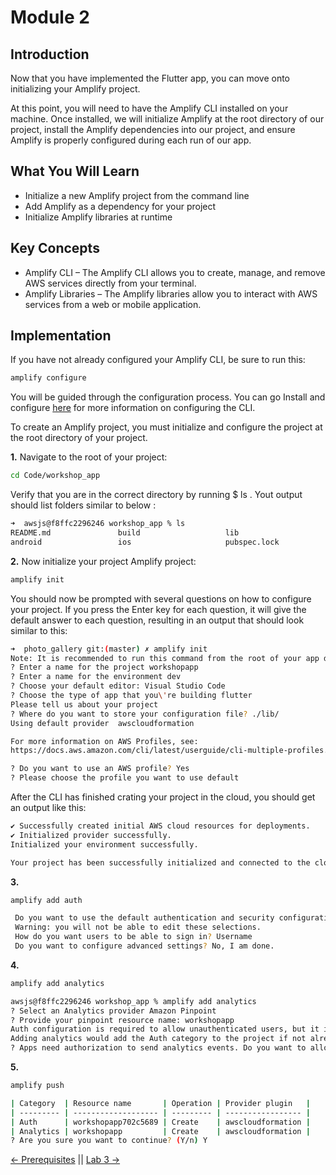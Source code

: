 # Module 2

## Introduction
Now that you have implemented the Flutter app, you can move onto initializing your Amplify project.

At this point, you will need to have the Amplify CLI installed on your machine. Once installed, we will initialize Amplify at the root directory of our project, install the Amplify dependencies into our project, and ensure Amplify is properly configured during each run of our app.

## What You Will Learn
* Initialize a new Amplify project from the command line
* Add Amplify as a dependency for your project
* Initialize Amplify libraries at runtime

## Key Concepts
* Amplify CLI – The Amplify CLI allows you to create, manage, and remove AWS services directly from your terminal.
* Amplify Libraries – The Amplify libraries allow you to interact with AWS services from a web or mobile application.

## Implementation

If you have not already configured your Amplify CLI, be sure to run this:
``` bash
amplify configure
```
You will be guided through the configuration process. You can go Install and configure [here](https://docs.amplify.aws/cli/start/install#option-2-follow-the-instructions) for more information on configuring the CLI.


To create an Amplify project, you must initialize and configure the project at the root directory of your project.

**1.** Navigate to the root of your project:

``` bash
cd Code/workshop_app
```
Verify that you are in the correct directory by running $ ls . Yout output should list folders similar to below :

``` bash
➜  awsjs@f8ffc2296246 workshop_app % ls
README.md               build                   lib                     pubspec.yaml            workshop_app.iml
android                 ios                     pubspec.lock            test
```

**2.** Now initialize your project Amplify project:
``` bash
amplify init
```
You should now be prompted with several questions on how to configure your project. If you press the Enter key for each question, it will give the default answer to each question, resulting in an output that should look similar to this:
``` bash
➜  photo_gallery git:(master) ✗ amplify init
Note: It is recommended to run this command from the root of your app directory
? Enter a name for the project workshopapp
? Enter a name for the environment dev
? Choose your default editor: Visual Studio Code
? Choose the type of app that you\'re building flutter
Please tell us about your project
? Where do you want to store your configuration file? ./lib/
Using default provider  awscloudformation

For more information on AWS Profiles, see:
https://docs.aws.amazon.com/cli/latest/userguide/cli-multiple-profiles.html

? Do you want to use an AWS profile? Yes
? Please choose the profile you want to use default
```
After the CLI has finished crating your project in the cloud, you should get an output like this:
``` bash
✔ Successfully created initial AWS cloud resources for deployments.
✔ Initialized provider successfully.
Initialized your environment successfully.

Your project has been successfully initialized and connected to the cloud!
```

**3.** 
``` bash
amplify add auth
```

``` bash
 Do you want to use the default authentication and security configuration? Default configuration
 Warning: you will not be able to edit these selections. 
 How do you want users to be able to sign in? Username
 Do you want to configure advanced settings? No, I am done.
 ```

**4.**
``` bash
amplify add analytics
```

``` bash
awsjs@f8ffc2296246 workshop_app % amplify add analytics
? Select an Analytics provider Amazon Pinpoint
? Provide your pinpoint resource name: workshopapp
Auth configuration is required to allow unauthenticated users, but it is not configured properly.
Adding analytics would add the Auth category to the project if not already added.
? Apps need authorization to send analytics events. Do you want to allow guests and unauthenticated users to send analytics events? (we recommend you allow this when getting started) Yes
```


**5.**
``` bash
amplify push
```
``` bash
| Category  | Resource name       | Operation | Provider plugin   |
| --------- | ------------------- | --------- | ----------------- |
| Auth      | workshopapp702c5689 | Create    | awscloudformation |
| Analytics | workshopapp         | Create    | awscloudformation |
? Are you sure you want to continue? (Y/n) Y
```


[<- Prerequisites](../prerequisites/README.md) || [Lab 3 ->](../lab3/README.md) 
